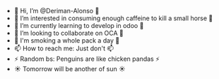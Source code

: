 - 👋 Hi, I’m @Deriman-Alonso 👋 
- 👀 I’m interested in consuming enough caffeine to kill a small horse 👀
- 🌱 I’m currently learning to develop in odoo 🌱
- 💞️ I’m looking to collaborate on OCA 💞️ 
- 🎀 I'm smoking a whole pack a day 🎀
- 📫 How to reach me: Just don't 📫
- ⚡ Random bs: Penguins are like chicken pandas  ⚡
- ☀️ Tomorrow will be another of sun ☀️ 
